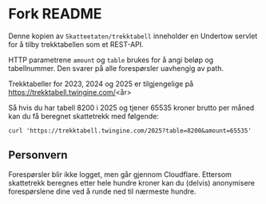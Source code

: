 # Fork README

Denne kopien av `Skatteetaten/trekktabell` inneholder en Undertow servlet for å tilby trekktabellen som et REST-API.

HTTP parametrene `amount` og `table` brukes for å angi beløp og tabellnummer.  Den svarer på alle forespørsler uavhengig
av path.

Trekktabeller for 2023, 2024 og 2025 er tilgjengelige på https://trekktabell.twingine.com/<år>

Så hvis du har tabell 8200 i 2025 og tjener 65535 kroner brutto per måned kan du få beregnet skattetrekk med følgende:

```
curl 'https://trekktabell.twingine.com/2025?table=8200&amount=65535'
```

## Personvern

Forespørsler blir ikke logget, men går gjennom Cloudflare.  Ettersom skattetrekk beregnes etter hele hundre kroner kan du
(delvis) anonymisere forespørslene dine ved å runde ned til nærmeste hundre.
